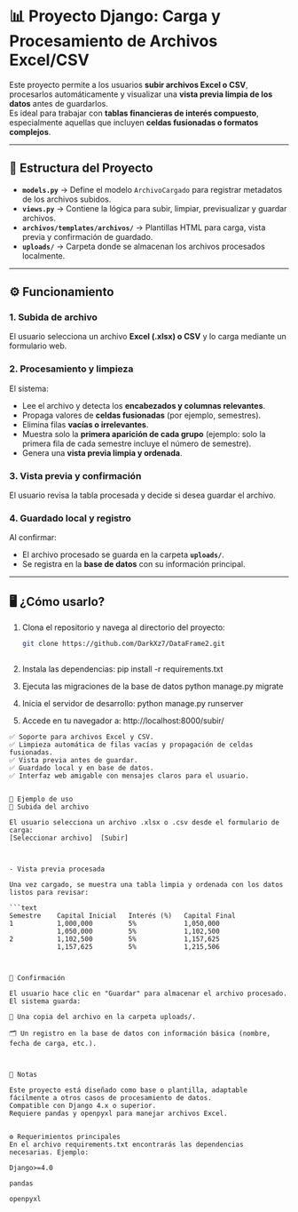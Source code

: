 # 📊 Proyecto Django: Carga y Procesamiento de Archivos Excel/CSV

Este proyecto permite a los usuarios **subir archivos Excel o CSV**, procesarlos automáticamente y visualizar una **vista previa limpia de los datos** antes de guardarlos.  
Es ideal para trabajar con **tablas financieras de interés compuesto**, especialmente aquellas que incluyen **celdas fusionadas o formatos complejos**.

---

## 🚀 Estructura del Proyecto

- **`models.py`** → Define el modelo `ArchivoCargado` para registrar metadatos de los archivos subidos.  
- **`views.py`** → Contiene la lógica para subir, limpiar, previsualizar y guardar archivos.  
- **`archivos/templates/archivos/`** → Plantillas HTML para carga, vista previa y confirmación de guardado.  
- **`uploads/`** → Carpeta donde se almacenan los archivos procesados localmente.  

---

## ⚙️ Funcionamiento

### 1. Subida de archivo
El usuario selecciona un archivo **Excel (.xlsx) o CSV** y lo carga mediante un formulario web.

### 2. Procesamiento y limpieza
El sistema:
- Lee el archivo y detecta los **encabezados y columnas relevantes**.  
- Propaga valores de **celdas fusionadas** (por ejemplo, semestres).  
- Elimina filas **vacías o irrelevantes**.  
- Muestra solo la **primera aparición de cada grupo** (ejemplo: solo la primera fila de cada semestre incluye el número de semestre).  
- Genera una **vista previa limpia y ordenada**.  

### 3. Vista previa y confirmación
El usuario revisa la tabla procesada y decide si desea guardar el archivo.

### 4. Guardado local y registro
Al confirmar:
- El archivo procesado se guarda en la carpeta **`uploads/`**.  
- Se registra en la **base de datos** con su información principal.  

---

## 🖥️ ¿Cómo usarlo?

1. Clona el repositorio y navega al directorio del proyecto:  
   ```bash
   git clone https://github.com/DarkXz7/DataFrame2.git
  

2. Instala las dependencias:
   	pip install -r requirements.txt
   
3. Ejecuta las migraciones de la base de datos
	python manage.py migrate

3. Inicia el servidor de desarrollo:
	python manage.py runserver

4. Accede en tu navegador a:
	http://localhost:8000/subir/




```text
✅ Soporte para archivos Excel y CSV. 
✅ Limpieza automática de filas vacías y propagación de celdas fusionadas. 
✅ Vista previa antes de guardar. 
✅ Guardado local y en base de datos. 
✅ Interfaz web amigable con mensajes claros para el usuario.


📂 Ejemplo de uso
🔹 Subida del archivo

El usuario selecciona un archivo .xlsx o .csv desde el formulario de carga:
[Seleccionar archivo]  [Subir]



- Vista previa procesada  

Una vez cargado, se muestra una tabla limpia y ordenada con los datos listos para revisar:

```text
Semestre    Capital Inicial   Interés (%)   Capital Final
1           1,000,000         5%            1,050,000
            1,050,000         5%            1,102,500
2           1,102,500         5%            1,157,625
            1,157,625         5%            1,215,506



🔹 Confirmación

El usuario hace clic en "Guardar" para almacenar el archivo procesado.
El sistema guarda:

📁 Una copia del archivo en la carpeta uploads/.

🗂️ Un registro en la base de datos con información básica (nombre, fecha de carga, etc.).



📌 Notas

Este proyecto está diseñado como base o plantilla, adaptable fácilmente a otros casos de procesamiento de datos.
Compatible con Django 4.x o superior.
Requiere pandas y openpyxl para manejar archivos Excel.


⚙️ Requerimientos principales
En el archivo requirements.txt encontrarás las dependencias necesarias. Ejemplo:

Django>=4.0 

pandas

openpyxl
